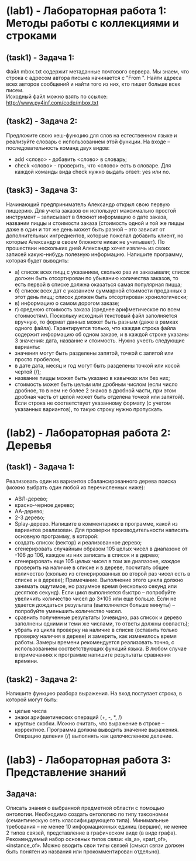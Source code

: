 # (lab1) - Лабораторная работа 1: Методы работы с коллекциями и строками
## (task1) - Задача 1:
Файл mbox.txt содержит метаданные почтового сервера. Мы знаем, что строка с адресом автора письма начинается с "From ". 
Найти адреса всех авторов сообщений и найти того из них, кто пишет больше всех писем. <br />
Исходный файл можно взять по ссылке: http://www.py4inf.com/code/mbox.txt
## (task2) - Задача 2:
Предложите свою хеш-функцию для слов на естественном языке и реализуйте словарь с использованием этой функции. 
  На входе – последовательность команд двух видов:
- add <слово> - добавить <слово> в словарь;
- check <слово> - проверить, что <слово> есть в словаре.
Для каждой команды вида check нужно выдать ответ: yes или no.
## (task3) - Задача 3:
Начинающий предприниматель Александр открыл свою первую пиццерию.
Для учета заказов он использует максимально простой инструмент – записывает в блокнот информацию о дате заказа, 
названии пиццы и стоимости заказа (стоимость одной и той же пиццы даже в один и тот же день может быть разной – это 
зависит от дополнительных ингредиентов, которые пожелал добавить клиент, но которые Александр в своем блокноте никак 
не учитывает). По прошествии нескольких дней Александр хочет извлечь из своих записей какую-нибудь полезную информацию. 
Напишите программу, которая будет выводить:
- а) список всех пицц с указанием, сколько раз их заказывали; список должен быть отсортирован по убыванию количества 
 заказов, то есть первой в списке должна оказаться самая популярная пицца;
- б) список всех дат с указанием суммарной стоимости проданных в этот день пицц; список должен быть отсортирован 
хронологически;
- в) информацию о самом дорогом заказе;
- г) среднюю стоимость заказа (среднее арифметическое по всем стоимостям). 
Поскольку исходный текстовый файл заполняется вручную, то формат данных может быть разным (даже в рамках одного файла). 
Гарантируется только, что каждая строка файла содержит информацию об одном заказе, и в каждой строке указаны 3 значения: 
дата, название и стоимость. Нужно учесть следующие варианты:
- значения могут быть разделены запятой, точкой с запятой или просто пробелом;
- в дате дата, месяц и год могут быть разделены точкой или косой чертой (/);
- название пиццы может быть указано в кавычках или без них;
- стоимость может быть целым или дробным числом (если число дробное, то в нем не более 2 знаков в дробной части, 
при этом дробная часть от целой может быть отделена точкой или запятой).
Если строка не соответствует указанному формату (с учетом указанных вариантов), то такую строку нужно пропускать.
# (lab2) - Лабораторная работа 2: Деревья
## (task1) - Задача 1:
Реализовать один из вариантов сбалансированного дерева поиска (можно выбрать один любой из перечисленных ниже):
- АВЛ-дерево;
- красно-черное дерево;
- АА-дерево;
- 2-3 дерево;
- Splay-дерево.
Напишите в комментариях в программе, какой из вариантов реализован.
Для проверки производительности написать основную программу, в которой:
- создать список (вектор) и реализованное дерево;
- сгенерировать случайным образом 105 целых чисел в диапазоне от -106 до 106, каждое из них записать в список и в дерево;
- сгенерировать еще 105 целых чисел в том же диапазоне, каждое проверить на наличие в списке и в дереве, посчитать общее 
количество (сколько из сгенерированных во второй раз чисел есть в списке и в дереве);
Примечание. Выполнение этого цикла должно занимать ощутимое, но разумное время (несколько секунд или десятков секунд). 
Если цикл выполняется быстро – попробуйте увеличить количество чисел до 3*105 или еще больше. Если не удается дождаться
результата (выполняется больше минуты) – попробуйте уменьшить количество чисел.
- сравнить полученные результаты (очевидно, раз список и дерево заполнены одними и теми же числами, то ответы должны совпасть);
- убрать из цикла проверку на наличие в списке (оставить только проверку наличия в дереве) и замерить, как изменилось время работы.
Замеры времени рекомендуется реализовать точно, с использованием соответствующих функций языка. В любом случае в примечаниях к программе 
напишите результаты сравнения времени.
## (task2) - Задача 2:
Напишите функцию разбора выражения.
На вход поступает строка, в которой могут быть:
- целые числа
- знаки арифметических операций (+, -, *, /)
- круглые скобки.
Можно считать, что выражение в строке – корректное.
Программа должна выводить значение выражения.
Операцию деления (/) выполнять как целочисленное деление.
# (lab3) - Лабораторная работа 3: Представление знаний
## Задача:
Описать знания о выбранной предметной области с помощью онтологии. Необходимо создать онтологию по типу таксономии (семантическую сеть 			классифицирующего типа).
Минимальные требования – не менее 10 информационных единиц (вершин), не менее 2 типов связей, представление в графическом виде (в виде графа).
Рекомендуемый набор основных типов связи: «is_a», «part_of», «instance_of».
Можно вводить свои типы связей (смысл связи должен быть понятен из названия или прокомментирован отдельно).
